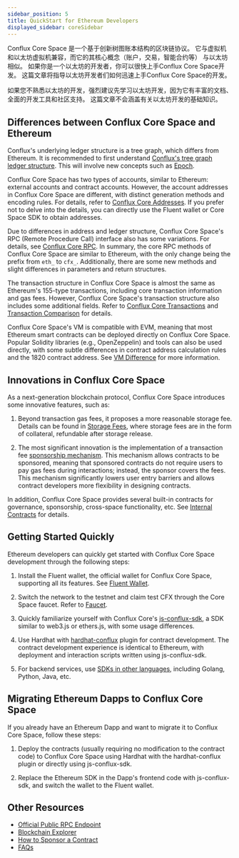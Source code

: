 ```yaml
---
sidebar_position: 5
title: QuickStart for Ethereum Developers
displayed_sidebar: coreSidebar
---
```


Conflux Core Space 是一个基于创新树图账本结构的区块链协议。 它与虚拟机和以太坊虚拟机兼容，而它的其核心概念（账户，交易，智能合约等） 与以太坊相似。 如果你是一个以太坊的开发者，你可以很快上手Conflux Core Space开发。 这篇文章将指导以太坊开发者们如何迅速上手Conflux Core Space的开发。

如果您不熟悉以太坊的开发，强烈建议先学习以太坊开发，因为它有丰富的文档、全面的开发工具和社区支持。 这篇文章不会涵盖有关以太坊开发的基础知识。

## Differences between Conflux Core Space and Ethereum

Conflux's underlying ledger structure is a tree graph, which differs from Ethereum. It is recommended to first understand [Conflux's tree graph ledger structure](/docs/general/conflux-basics/consensus-mechanisms/proof-of-work/tree-graph). This will involve new concepts such as [Epoch](/docs/general/conflux-basics/glossary#epoch).

Conflux Core Space has two types of accounts, similar to Ethereum: external accounts and contract accounts. However, the account addresses in Conflux Core Space are different, with distinct generation methods and encoding rules. For details, refer to [Conflux Core Addresses](/docs/core/core-space-basics/addresses). If you prefer not to delve into the details, you can directly use the Fluent wallet or Core Space SDK to obtain addresses.

Due to differences in address and ledger structure, Conflux Core Space's RPC (Remote Procedure Call) interface also has some variations. For details, see [Conflux Core RPC](/docs/core/build/json-rpc/cfx-namespace). In summary, the core RPC methods of Conflux Core Space are similar to Ethereum, with the only change being the prefix from `eth_` to `cfx_`. Additionally, there are some new methods and slight differences in parameters and return structures.

The transaction structure in Conflux Core Space is almost the same as Ethereum's 155-type transactions, including core transaction information and gas fees. However, Conflux Core Space's transaction structure also includes some additional fields. Refer to [Conflux Core Transactions](/docs/core/core-space-basics/transactions/overview) and [Transaction Comparison](/docs/core/core-space-basics/transactions/faqs#whats-the-differences-between-ethereum-155-transaction-and-core-space-transaction) for details.

Conflux Core Space's VM is compatible with EVM, meaning that most Ethereum smart contracts can be deployed directly on Conflux Core Space. Popular Solidity libraries (e.g., OpenZeppelin) and tools can also be used directly, with some subtle differences in contract address calculation rules and the 1820 contract address. See [VM Difference](/docs/core/core-space-basics/vm-difference) for more information.

## Innovations in Conflux Core Space

As a next-generation blockchain protocol, Conflux Core Space introduces some innovative features, such as:

1. Beyond transaction gas fees, it proposes a more reasonable storage fee. Details can be found in [Storage Fees](/docs/core/core-space-basics/storage), where storage fees are in the form of collateral, refundable after storage release.

2. The most significant innovation is the implementation of a transaction fee [sponsorship mechanism](/docs/core/core-space-basics/sponsor-mechanism). This mechanism allows contracts to be sponsored, meaning that sponsored contracts do not require users to pay gas fees during interactions; instead, the sponsor covers the fees. This mechanism significantly lowers user entry barriers and allows contract developers more flexibility in designing contracts.

In addition, Conflux Core Space provides several built-in contracts for governance, sponsorship, cross-space functionality, etc. See [Internal Contracts](https://doc.confluxnetwork.org/docs/core/core-space-basics/internal-contracts/) for details.

## Getting Started Quickly

Ethereum developers can quickly get started with Conflux Core Space development through the following steps:

1. Install the Fluent wallet, the official wallet for Conflux Core Space, supporting all its features. See [Fluent Wallet](https://fluentwallet.com/).

2. Switch the network to the testnet and claim test CFX through the Core Space faucet. Refer to [Faucet](https://faucet.confluxnetwork.org/).

3. Quickly familiarize yourself with Conflux Core's [js-conflux-sdk](/docs/core/core-developer-quickstart), a SDK similar to web3.js or ethers.js, with some usage differences.

4. Use Hardhat with [hardhat-conflux](/docs/core/tutorials/hardhat-conflux-plugin) plugin for contract development. The contract development experience is identical to Ethereum, with deployment and interaction scripts written using js-conflux-sdk.

5. For backend services, use [SDKs in other languages](/docs/core/build/sdks-and-tools/sdks), including Golang, Python, Java, etc.

## Migrating Ethereum Dapps to Conflux Core Space

If you already have an Ethereum Dapp and want to migrate it to Conflux Core Space, follow these steps:

1. Deploy the contracts (usually requiring no modification to the contract code) to Conflux Core Space using Hardhat with the hardhat-conflux plugin or directly using js-conflux-sdk.

2. Replace the Ethereum SDK in the Dapp's frontend code with js-conflux-sdk, and switch the wallet to the Fluent wallet.

## Other Resources

- [Official Public RPC Endpoint](/docs/core/conflux_rpcs)
- [Blockchain Explorer](https://confluxscan.io/)
- [How to Sponsor a Contract](/docs/core/tutorials/how-to-sponsor-contract)
- [FAQs](/docs/core/FAQs)
